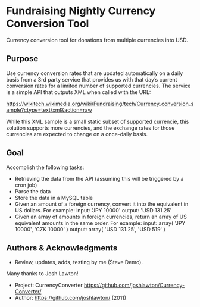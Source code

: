 # Fundraising Nightly Currency Conversion Tool

Currency conversion tool for donations from multiple currencies into USD.

## Purpose

Use currency conversion rates that are updated automatically on a daily basis from a 3rd party service that provides us with that day’s current conversion rates for a limited number of supported currencies.  The service is a simple API that outputs XML when called with the URL:

https://wikitech.wikimedia.org/wiki/Fundraising/tech/Currency_conversion_sample?ctype=text/xml&action=raw

While this XML sample is a small static subset of supported currencie, this solution supports more currencies, and the exchange rates for those currencies are expected to change on a once-daily basis.


## Goal

Accomplish the following tasks:

* Retrieving the data from the API (assuming this will be triggered by a cron job)
* Parse the data
* Store the data in a MySQL table
* Given an amount of a foreign currency, convert it into the equivalent in US dollars. For example:
input: 'JPY 10000'
output: 'USD 131.25'
* Given an array of amounts in foreign currencies, return an array of US equivalent amounts in the same order. For example:
input: array( 'JPY 10000', 'CZK 10000' )
output: array( 'USD 131.25', 'USD 519' )


## Authors & Acknowledgments

* Review, updates, adds, testing by me (Steve Demo).

Many thanks to Josh Lawton!
* Project: CurrencyConverter https://github.com/joshlawton/Currency-Converter/
* Author: https://github.com/joshlawton/ (2011)
